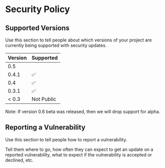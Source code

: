 # Security Policy

## Supported Versions

Use this section to tell people about which versions of your project are
currently being supported with security updates.

| Version | Supported          |
| ------- | ------------------ |
| 0.5     |                    |
| 0.4.1   | :white_check_mark: |
| 0.4     | :white_check_mark: |
| 0.3.1   | :white_check_mark: |
| < 0.3   | Not Public         |

Note: If version 0.6 beta was released, then we will drop support for alpha.

## Reporting a Vulnerability

Use this section to tell people how to report a vulnerability.

Tell them where to go, how often they can expect to get an update on a
reported vulnerability, what to expect if the vulnerability is accepted or
declined, etc.
